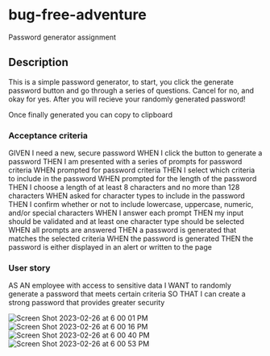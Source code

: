 # bug-free-adventure
Password generator assignment

## Description
This is a simple password generator, to start, you click the generate password button and go through a series of questions. Cancel for no, and okay for yes. After you will recieve your randomly generated password!

Once finally generated you can copy to clipboard

### Acceptance criteria
GIVEN I need a new, secure password
WHEN I click the button to generate a password
THEN I am presented with a series of prompts for password criteria
WHEN prompted for password criteria
THEN I select which criteria to include in the password
WHEN prompted for the length of the password
THEN I choose a length of at least 8 characters and no more than 128 characters
WHEN asked for character types to include in the password
THEN I confirm whether or not to include lowercase, uppercase, numeric, and/or special characters
WHEN I answer each prompt
THEN my input should be validated and at least one character type should be selected
WHEN all prompts are answered
THEN a password is generated that matches the selected criteria
WHEN the password is generated
THEN the password is either displayed in an alert or written to the page

### User story
AS AN employee with access to sensitive data
I WANT to randomly generate a password that meets certain criteria
SO THAT I can create a strong password that provides greater security



![Screen Shot 2023-02-26 at 6 00 01 PM](https://user-images.githubusercontent.com/118473305/221445441-6d0929dc-16bc-4c5e-8a65-dc2286d85be8.png)
![Screen Shot 2023-02-26 at 6 00 16 PM](https://user-images.githubusercontent.com/118473305/221445456-2958034a-6c45-4e2a-9d06-1a8b51d2fb2c.png)
![Screen Shot 2023-02-26 at 6 00 40 PM](https://user-images.githubusercontent.com/118473305/221445471-36dc4ee0-8dbb-42ab-8100-4dd876fb1467.png)
![Screen Shot 2023-02-26 at 6 00 53 PM](https://user-images.githubusercontent.com/118473305/221445479-e695a0c2-040b-4e09-9377-717c7250c703.png)
